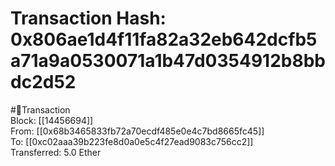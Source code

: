 
Transaction Hash: 0x806ae1d4f11fa82a32eb642dcfb5a71a9a0530071a1b47d0354912b8bbdc2d52
====================================================================================
  
#💸Transaction  
Block: [[14456694]]  
From: [[0x68b3465833fb72a70ecdf485e0e4c7bd8665fc45]]  
To: [[0xc02aaa39b223fe8d0a0e5c4f27ead9083c756cc2]]  
Transferred: 5.0 Ether